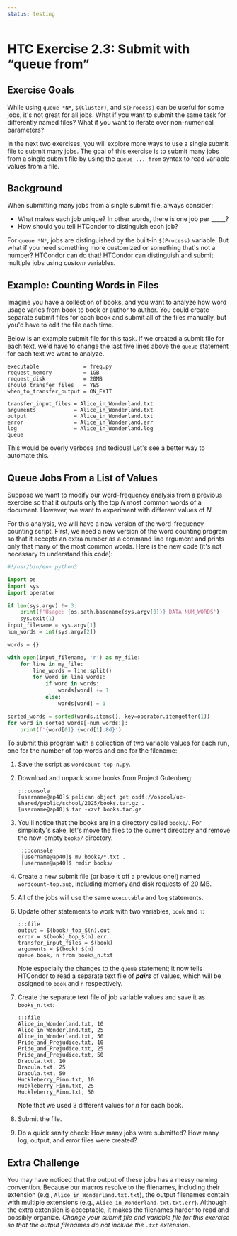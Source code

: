 ```yaml
---
status: testing
---
```


<style type="text/css"> pre em { font-style: normal; background-color: yellow; } pre strong { font-style: normal; font-weight: bold; color: \#008; } </style>

HTC Exercise 2.3: Submit with “queue from”
=============================================

## Exercise Goals

While using `queue *N*`, `$(Cluster)`, and `$(Process)` can be useful for some jobs, it's not great for all jobs. What if you want to submit the same task for differently named files? What if you want to iterate over non-numerical parameters?

In the next two exercises, you will explore more ways to use a single
submit file to submit many jobs. The goal of this exercise is to submit many
jobs from a single submit file by using the `queue ... from` syntax to read
variable values from a file.


## Background

When submitting many jobs from a single submit file, always consider:

-   What makes each job unique? In other words, there is one job per \_\_\_\_\_?
-   How should you tell HTCondor to distinguish each job?

For `queue *N*`, jobs are distinguished by the built-in `$(Process)` variable. But what if you need something more customized or something that's not a number? HTCondor can do that! HTCondor can distinguish and submit multiple jobs using *custom* variables.

## Example: Counting Words in Files

Imagine you have a collection of books, and you want to analyze how word usage varies from book to book or author to author. You could create separate submit files for each book and submit all of the files manually, but you'd have to edit the file each time.

Below is an example submit file for this task. If we created a submit file for each text, we'd have to change the last five lines above the `queue` statement for each text we want to analyze.

``` file
executable              = freq.py
request_memory          = 1GB
request_disk            = 20MB
should_transfer_files   = YES
when_to_transfer_output = ON_EXIT

transfer_input_files = Alice_in_Wonderland.txt
arguments            = Alice_in_Wonderland.txt
output               = Alice_in_Wonderland.txt
error                = Alice_in_Wonderland.err
log                  = Alice_in_Wonderland.log
queue
```

This would be overly verbose and tedious! Let's see a better way to automate this.

## Queue Jobs From a List of Values

Suppose we want to modify our word-frequency analysis from a previous exercise so that it outputs only the top *N* most common words of a document. However, we want to experiment with different values of *N*. 

For this analysis, we will have a new version of the word-frequency counting
script. First, we need a new version of the word counting program so that it
accepts an extra number as a command line argument and prints only that many
of the most common words. Here is the new code (it's not necessary to understand this code):

``` python
#!/usr/bin/env python3

import os
import sys
import operator

if len(sys.argv) != 3:
    print(f'Usage: {os.path.basename(sys.argv[0])} DATA NUM_WORDS')
    sys.exit(1)
input_filename = sys.argv[1]
num_words = int(sys.argv[2])

words = {}

with open(input_filename, 'r') as my_file:
    for line in my_file:
        line_words = line.split()
        for word in line_words:
            if word in words:
                words[word] += 1
            else:
                words[word] = 1

sorted_words = sorted(words.items(), key=operator.itemgetter(1))
for word in sorted_words[-num_words:]:
    print(f'{word[0]} {word[1]:8d}')
```

To submit this program with a collection of two variable values for each run, one for the number of top words and one for the filename:

1.  Save the script as `wordcount-top-n.py`.
1.  Download and unpack some books from Project Gutenberg:

        :::console
        [username@ap40]$ pelican object get osdf://ospool/uc-shared/public/school/2025/books.tar.gz .
        [username@ap40]$ tar -xzvf books.tar.gz

1. You'll notice that the books are in a directory called `books/`. For simplicity's sake, let's move the files to the current directory and remove the now-empty `books/` directory.

        :::console
        [username@ap40]$ mv books/*.txt .
        [username@ap40]$ rmdir books/

1.  Create a new submit file (or base it off a previous one!) named `wordcount-top.sub`, including memory and disk requests of 20 MB.
1.  All of the jobs will use the same `executable` and `log` statements.
1.  Update other statements to work with two variables, `book` and `n`:

        :::file
        output = $(book)_top_$(n).out 
        error = $(book)_top_$(n).err 
        transfer_input_files = $(book) 
        arguments = $(book) $(n)
        queue book, n from books_n.txt

    Note especially the changes to the `queue` statement; it now tells HTCondor to read a separate text file of ***pairs*** of values, which will be assigned to `book` and `n` respectively.

1.  Create the separate text file of job variable values and save it as `books_n.txt`:

        :::file
        Alice_in_Wonderland.txt, 10 
        Alice_in_Wonderland.txt, 25 
        Alice_in_Wonderland.txt, 50 
        Pride_and_Prejudice.txt, 10 
        Pride_and_Prejudice.txt, 25 
        Pride_and_Prejudice.txt, 50
        Dracula.txt, 10
        Dracula.txt, 25
        Dracula.txt, 50
        Huckleberry_Finn.txt, 10
        Huckleberry_Finn.txt, 25
        Huckleberry_Finn.txt, 50

    Note that we used 3 different values for *n* for each book.

1.  Submit the file.
1.  Do a quick sanity check: How many jobs were submitted? How many log, output, and error files were created?

Extra Challenge
-----------------

You may have noticed that the output of these jobs has a messy naming convention. Because our macros resolve to the filenames, including their extension (e.g., `Alice_in_Wonderland.txt.txt`), the output filenames contain with multiple extensions (e.g., `Alice_in_Wonderland.txt.txt.err`). Although the extra extension is acceptable, it makes the filenames harder to read and possibly organize. *Change your submit file and variable file for this exercise so that the output filenames do not include the `.txt` extension.*

